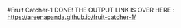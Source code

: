 #Fruit Catcher-1 DONE!
THE OUTPUT LINK IS OVER HERE : 
 https://areenapanda.github.io/fruit-catcher-1/ 
